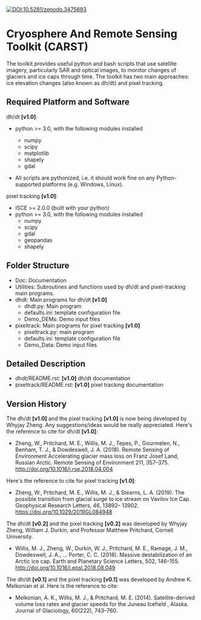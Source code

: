 [![DOI:10.5281/zenodo.3475693](https://zenodo.org/badge/58771687.svg)](http://dx.doi.org/10.5281/zenodo.3475693)

Cryosphere And Remote Sensing Toolkit (CARST)
=============================================

The toolkit provides useful python and bash scripts that
use satellite imagery, particularly SAR and
optical images, to monitor changes of glaciers
and ice caps through time. The toolkit has two main
approaches: ice elevation changes (also known as dh/dt) 
and pixel tracking.


Required Platform and Software
------------------------------

dh/dt **[v1.0]**:

- python >= 3.0, with the following modules installed 
    - numpy 
    - scipy
    - matplotlib
    - shapely
    - gdal

- All scripts are pythonized, i.e. it should work fine on any Python-supported platforms (e.g. Windows, Linux).

pixel tracking **[v1.0]**:

- ISCE >= 2.0.0 (built with your python)
- python >= 3.0, with the following modules installed
    - numpy 
    - scipy
    - gdal
    - geopandas
    - shapely

Folder Structure
----------------
- Doc: Documentation
- Utilities: Subroutines and functions used by dh/dt and pixel-tracking main programs.
- dhdt: Main programs for dh/dt **[v1.0]**
    - dhdt.py: Main program
    - defaults.ini: template configuration file
    - Demo_DEMs: Demo input files
- pixeltrack: Main programs for pixel tracking **[v1.0]**
    - pixeltrack.py: main program
    - defaults.ini: template configuration file
    - Demo_Data: Demo input files

Detailed Description
--------------------
- dhdt/README.rst: **[v1.0]** dh/dt documentation
- pixeltrack/README.rst: **[v1.0]** pixel tracking documentation

Version History
---------------
The dh/dt **[v1.0]**  and the pixel tracking **[v1.0]** is now being developed by 
Whyjay Zheng. Any suggestions/ideas would be really appreciated. 
Here's the reference to cite for dh/dt **[v1.0]**:

- Zheng, W., Pritchard, M. E., Willis, M. J., Tepes, P., Gourmelen, N., Benham, T. J., & 
  Dowdeswell, J. A. (2018). Remote Sensing of Environment Accelerating glacier mass loss 
  on Franz Josef Land, Russian Arctic. Remote Sensing of Environment 211, 357–375. 
  http://doi.org/10.1016/j.rse.2018.04.004

Here's the reference to cite for pixel tracking **[v1.0]**: 

- Zheng, W., Pritchard, M. E., Willis, M. J., & Stearns, L. A. (2019). The possible transition 
  from glacial surge to ice stream on Vavilov Ice Cap. Geophysical Research Letters, 46, 
  13892– 13902. https://doi.org/10.1029/2019GL084948

The dh/dt **[v0.2]** and the pixel tracking **[v0.2]** was developed by Whyjay Zheng,
William J. Durkin, and Professor Matthew Pritchard, Cornell University.

- Willis, M. J., Zheng, W., Durkin, W. J., Pritchard, M. E., Ramage, J. M., 
  Dowdeswell, J. A., … Porter, C. C. (2018). Massive destabilization of an Arctic ice cap. 
  Earth and Planetary Science Letters, 502, 146–155. http://doi.org/10.1016/j.epsl.2018.08.049

The dh/dt **[v0.1]** and the pixel tracking **[v0.1]** was developed by Andrew K. 
Melkonian et al. Here is the reference to cite:

- Melkonian, A. K., Willis, M. J., & Pritchard, M. E. (2014). 
  Satellite-derived volume loss rates and glacier speeds for 
  the Juneau Icefield , Alaska. Journal of Glaciology, 
  60(222), 743–760.

